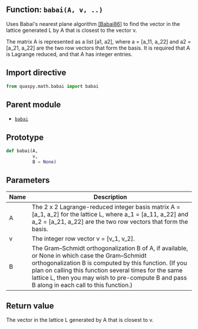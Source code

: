 ## Function: <code>babai(A, v, ..)</code>
Uses Babai's nearest plane algorithm [[Babai86]](https://doi.org/10.1007/BF02579403) to find the vector in the lattice generated L by A that is closest to the vector v.

The matrix A is represented as a list [a1, a2], where a = [a_11, a_22] and a2 = [a_21, a_22] are the two row vectors that form the basis. It is required that A is Lagrange reduced, and that A has integer entries.

## Import directive
```python
from quaspy.math.babai import babai
```

## Parent module
- [<code>babai</code>](README.md)

## Prototype
```python
def babai(A,
          v,
          B = None)
```

## Parameters
| <b>Name</b> | <b>Description</b> |
| ----------- | ------------------ |
| A | The 2 x 2 Lagrange-reduced integer basis matrix A = [a_1, a_2] for the lattice L, where a_1 = [a_11, a_22] and a_2 = [a_21, a_22] are the two row vectors that form the basis. |
| v | The integer row vector v = [v_1, v_2]. |
| B | The Gram–Schmidt orthogonalization B of A, if available, or None in which case the Gram–Schmidt orthogonalization B is computed by this function. (If you plan on calling this function several times for the same lattice L, then you may wish to pre-compute B and pass B along in each call to this function.) |

## Return value
The vector in the lattice L generated by A that is closest to v.

